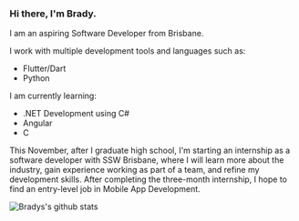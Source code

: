 ### Hi there, I'm Brady.

I am an aspiring Software Developer from Brisbane.

I work with multiple development tools and languages such as:
 * Flutter/Dart
 * Python

I am currently learning:
 * .NET Development using C#
 * Angular
 * C

This November, after I graduate high school, I'm starting an internship as a software developer with SSW Brisbane, where I will learn more about the industry, gain experience working as part of a team, and refine my development skills. After completing the three-month internship, I hope to find an entry-level job in Mobile App Development.


![Bradys's github stats](https://github-readme-stats.vercel.app/api?username=bradystroud)
